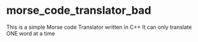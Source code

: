 # morse_code_translator_bad
This is a simple Morse code Translator written in C++
It can only translate ONE word at a time
